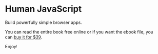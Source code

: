 # Human JavaScript

Build powerfully simple browser apps.

You can read the entire book free online or if you want the ebook file, you can [buy it for $39](https://gumroad.com/l/humanjs).

Enjoy!
